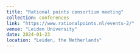 ```yaml
---
title: "Rational points consortium meeting"
collection: conferences
link: "https://www.rationalpoints.nl/events-2/"
venue: "Leiden University"
date: 2024-01-23
location: "Leiden, the Netherlands"
---
```

